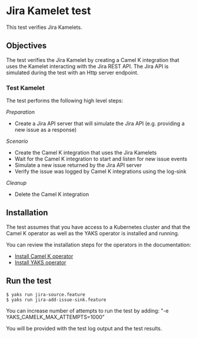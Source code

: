 # Jira Kamelet test

This test verifies Jira Kamelets.

## Objectives

The test verifies the Jira Kamelet by creating a Camel K integration that uses the Kamelet interacting with the Jira REST API. 
The Jira API is simulated during the test with an Http server endpoint.

### Test Kamelet

The test performs the following high level steps:

*Preparation*
- Create a Jira API server that will simulate the Jira API (e.g. providing a new issue as a response)

*Scenario* 
- Create the Camel K integration that uses the Jira Kamelets
- Wait for the Camel K integration to start and listen for new issue events
- Simulate a new issue returned by the Jira API server
- Verify the issue was logged by Camel K integrations using the log-sink

*Cleanup*
- Delete the Camel K integration

## Installation

The test assumes that you have access to a Kubernetes cluster and that the Camel K operator as well as the YAKS operator is installed
and running.

You can review the installation steps for the operators in the documentation:

- [Install Camel K operator](https://camel.apache.org/camel-k/latest/installation/installation.html)
- [Install YAKS operator](https://github.com/citrusframework/yaks#installation)

## Run the test

```shell script
$ yaks run jira-source.feature
$ yaks run jira-add-issue-sink.feature
```

You can increase number of attempts to run the test by adding: "-e YAKS_CAMELK_MAX_ATTEMPTS=1000"

You will be provided with the test log output and the test results.
